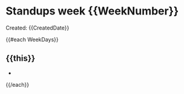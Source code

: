 ﻿# Standups week {{WeekNumber}}
Created: {{CreatedDate}}

{{#each WeekDays}}
## {{this}}

*
      
{{/each}}